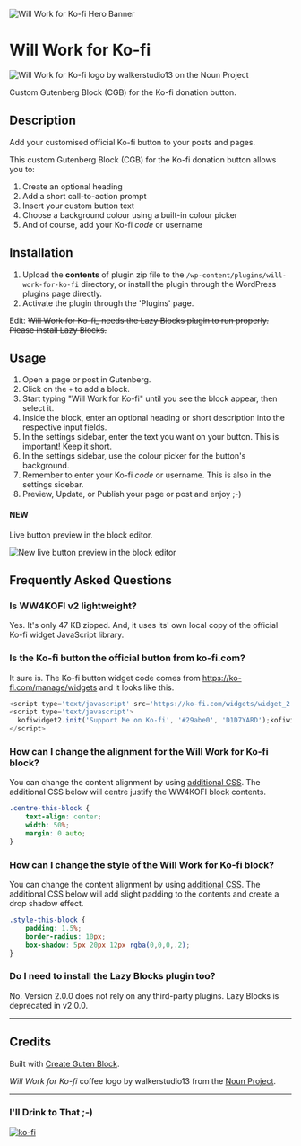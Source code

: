 ![Will Work for Ko-fi Hero Banner](https://ps.w.org/will-work-for-ko-fi/assets/banner-1544x500.png)

# Will Work for Ko-fi 

![Will Work for Ko-fi logo by walkerstudio13 on the Noun Project](https://ps.w.org/will-work-for-ko-fi/assets/icon-256x256.png?rev=2330722)

Custom Gutenberg Block (CGB) for the Ko-fi donation button.
 
## Description

Add your customised official Ko-fi button to your posts and pages.

This custom Gutenberg Block (CGB) for the Ko-fi donation button allows you to:

1. Create an optional heading
1. Add a short call-to-action prompt
1. Insert your custom button text
1. Choose a background colour using a built-in colour picker 
1. And of course, add your Ko-fi _code_ or username

## Installation

1. Upload the **contents** of plugin zip file to the `/wp-content/plugins/will-work-for-ko-fi` directory, or install the plugin through the WordPress plugins page directly.
1. Activate the plugin through the 'Plugins' page.

Edit: <strike>Will Work for Ko-fi_ needs the Lazy Blocks plugin to run properly. Please install Lazy Blocks.</strike>

## Usage

1. Open a page or post in Gutenberg.
1. Click on the `+` to add a block.
1. Start typing "Will Work for Ko-fi" until you see the block appear, then select it.
1. Inside the block, enter an optional heading or short description into the respective input fields.
1. In the settings sidebar, enter the text you want on your button. This is important! Keep it short.
1. In the settings sidebar, use the colour picker for the button's background.
1. Remember to enter your Ko-fi _code_ or username. This is also in the settings sidebar.
1. Preview, Update, or Publish your page or post and enjoy ;-)

#### NEW

Live button preview in the block editor.

![New live button preview in the block editor](https://ps.w.org/will-work-for-ko-fi/assets/screenshot-4.png?rev=2330733)

## Frequently Asked Questions

### Is WW4KOFI v2 lightweight?

Yes. It's only 47 KB zipped. And, it uses its' own local copy of the official Ko-fi widget JavaScript library.

### Is the Ko-fi button the official button from ko-fi.com?

It sure is. The Ko-fi button widget code comes from https://ko-fi.com/manage/widgets and it looks like this.

```javascript
<script type='text/javascript' src='https://ko-fi.com/widgets/widget_2.js'></script>
<script type='text/javascript'>
  kofiwidget2.init('Support Me on Ko-fi', '#29abe0', 'D1D7YARD');kofiwidget2.getHTML();
</script> 
```

### How can I change the alignment for the Will Work for Ko-fi block?

You can change the content alignment by using [additional CSS](https://medium.com/@marklchaves/adding-custom-css-to-your-wordpress-website-how-to-guide-a50b474af36d). The additional CSS below will centre justify the WW4KOFI block contents.

```css
.centre-this-block {
	text-align: center;
	width: 50%;
	margin: 0 auto;
}
```

### How can I change the style of the Will Work for Ko-fi block?

You can change the content alignment by using [additional CSS](https://medium.com/@marklchaves/adding-custom-css-to-your-wordpress-website-how-to-guide-a50b474af36d). The additional CSS below will add slight padding to the contents and create a drop shadow effect.

```css
.style-this-block {
	padding: 1.5%;
	border-radius: 10px;
	box-shadow: 5px 20px 12px rgba(0,0,0,.2);
}
```

### Do I need to install the Lazy Blocks plugin too?

No. Version 2.0.0 does not rely on any third-party plugins. Lazy Blocks is deprecated in v2.0.0.

---

## Credits

Built with [Create Guten Block](https://github.com/ahmadawais/create-guten-block).

_Will Work for Ko-fi_ coffee logo by walkerstudio13 from the [Noun Project](https://thenounproject.com/search/?q=coffee&i=2491285).

---

### I'll Drink to That ;-)

[![ko-fi](https://www.ko-fi.com/img/githubbutton_sm.svg)](https://ko-fi.com/D1D7YARD)
